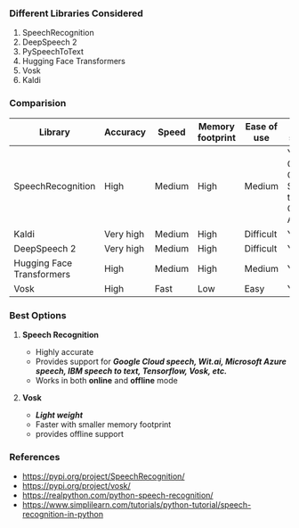 ### Different Libraries Considered

1. SpeechRecognition
2. DeepSpeech 2
3. PySpeechToText
4. Hugging Face Transformers
5. Vosk
6. Kaldi

### Comparision

| Library | Accuracy | Speed | Memory footprint | Ease of use | Offline support |
|---|---|---|---|---|---|
| SpeechRecognition | High | Medium | High | Medium | Yes, with Google Cloud Speech-to-Text Offline API |
| Kaldi | Very high | Medium | High | Difficult | Yes |
| DeepSpeech 2 | Very high | Medium | High | Difficult | Yes |
| Hugging Face Transformers | High | Medium | High | Medium | Yes |
| Vosk | High | Fast | Low | Easy | Yes |


### Best Options

1. **Speech Recognition**
    - Highly accurate
    - Provides support for ***Google Cloud speech, Wit.ai, Microsoft Azure speech, IBM speech to text, Tensorflow, Vosk, etc.***
    - Works in both **online** and **offline** mode

2. **Vosk**
    - ***Light weight***
    - Faster with smaller memory footprint
    - provides offline support

### References
- https://pypi.org/project/SpeechRecognition/
- https://pypi.org/project/vosk/
- https://realpython.com/python-speech-recognition/
- https://www.simplilearn.com/tutorials/python-tutorial/speech-recognition-in-python
